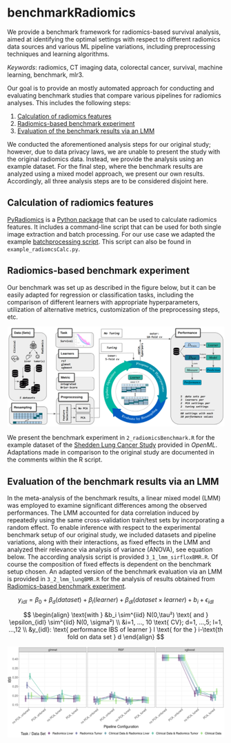 # benchmarkRadiomics

We provide a benchmark framework for radiomics-based survival analysis, aimed at identifying the optimal settings with respect to different radiomics data sources and various ML pipeline variations, including preprocessing techniques and learning algorithms.

*Keywords*: radiomics, CT imaging data, colorectal cancer, survival, machine learning, benchmark, mlr3.


Our goal is to provide an mostly automated approach for conducting and evaluating benchmark studies that compare various pipelines for radiomics analyses. This includes the following steps:

1. [Calculation of radiomics features](#calculation-of-radiomics-features)
2. [Radiomics-based benchmark experiment](#radiomics-based-benchmark-experiment)
3. [Evaluation of the benchmark results via an LMM](#evaluation-of-the-benchmark-results-via-an-lmm)

We conducted the aforementioned analysis steps for our original study; however, due to data privacy laws, we are unable to present the study with the original radiomics data. Instead, we provide the analysis using an example dataset. For the final step, where the benchmark results are analyzed using a mixed model approach, we present our own results. Accordingly, all three analysis steps are to be considered disjoint here.


## Calculation of radiomics features

[PyRadiomics](https://pyradiomics.readthedocs.io/en/latest/) is a [Python package](https://github.com/AIM-Harvard/pyradiomics) that can be used to calculate radiomics features. It includes a command-line script that can be used for both single image extraction and batch processing. For our use case we adapted the example [batchprocessing script](https://github.com/AIM-Harvard/pyradiomics/blob/master/examples/batchprocessing.py). This script can also be found in `example_radiomcsCalc.py`.


## Radiomics-based benchmark experiment

Our benchmark was set up as described in the figure below, but it can be easily adapted for regression or classification tasks, including the comparison of different learners with appropriate hyperparameters, utilization of alternative metrics, customization of the preprocessing steps, etc.

![alt text](img/benchmarkPipelineSetup.png "Setup")

We present the benchmark experiment in `2_radiomicsBenchmark.R` for the example dataset of the [Shedden Lung Cancer Study](https://www.openml.org/search?type=data&status=any&id=1245) provided in *OpenML*. 
Adaptations made in comparison to the original study are documented in the comments within the R script.


## Evaluation of the benchmark results via an LMM

In the meta-analysis of the benchmark results, a linear mixed model (LMM) was employed to examine significant differences among the observed performances. The LMM accounted for data correlation induced by repeatedly using the same cross-validation train/test sets by incorporating a random effect. To enable inference with respect to the experimental benchmark setup of our original study, we included datasets and pipeline variations, along with their interactions, as fixed effects in the LMM and analyzed their relevance via analysis of variance (ANOVA), see equation below. The according analysis script is provided `3_1_lmm_sirfloxBMR.R`. Of course the composition of fixed effects is dependent on the benchmark setup chosen. An adapted version of the benchmark evaluation via an LMM is provided in `3_2_lmm_lungBMR.R` for the analysis of results obtained from [Radiomics-based benchmark experiment](#radiomics-based-benchmark-experiment).   

$$ 
y_{idl} = \beta_0 + \beta_d (dataset) + \beta_l (learner) + \beta_{dl} (dataset \times learner) + b_i+ \epsilon_{idl}  			
$$

$$
\begin{align}
\text{with } 	&b_i \sim^{iid} N(0,\tau²) \text{ and } \epsilon_{idl} \sim^{iid} N(0, \sigma²) \\
&i=1, ..., 10 \text{ CV}; d=1, ...,5; l=1, ...,12 \\
&y_{idl}:	\text{ performance IBS of learner } l \text{ for the } i-\text{th fold on data set } d 
\end{align} 
$$

![alt text](img/LMM_interactionplot_ci.png)

